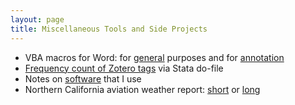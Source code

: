 ```yaml
---
layout: page
title: Miscellaneous Tools and Side Projects
---
```


+ VBA macros for Word: for [general](macros-word-general.html) purposes and for [annotation](macros-word-annotation.html)
+ [Frequency count of Zotero tags](zotero-tags-count.html) via Stata do-file
+ Notes on [software](software.html) that I use
+ Northern California aviation weather report: [short](http://aviationweather.gov/metar/data?ids=KWVI+KSNS+KMRY+KSJC+KSFO+KHAF&format=raw&date=0&hours=0) or [long](http://aviationweather.gov/metar/data?ids=KWVI+KSNS+KMRY+KSJC+KSFO+KHAF&format=raw&date=0&hours=24&taf=on)
